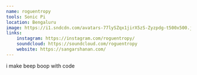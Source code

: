 ```yaml
---
name: roguentropy
tools: Sonic Pi
location: Bengaluru
image: https://i1.sndcdn.com/avatars-77lySZqx1jirX5zS-Zyzpdg-t500x500.jpg
links:
    instagram: https://instagram.com/roguentropy/
    soundcloud: https://soundcloud.com/roguentropy
    website: https://sangarshanan.com/
---
```


i make beep boop with code

